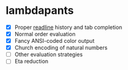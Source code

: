 # lambdapants

- [x] Proper [readline](http://tiswww.cwru.edu/php/chet/readline/rltop.html) history and tab completion
- [x] Normal order evaluation
- [x] Fancy ANSI-coded color output
- [x] Church encoding of natural numbers
- [ ] Other evaluation strategies
- [ ] Eta reduction
